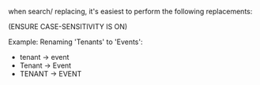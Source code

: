 when search/ replacing, it's easiest to perform the following replacements:


(ENSURE CASE-SENSITIVITY IS ON)

Example: Renaming 'Tenants' to 'Events':


- tenant -> event
- Tenant -> Event
- TENANT -> EVENT